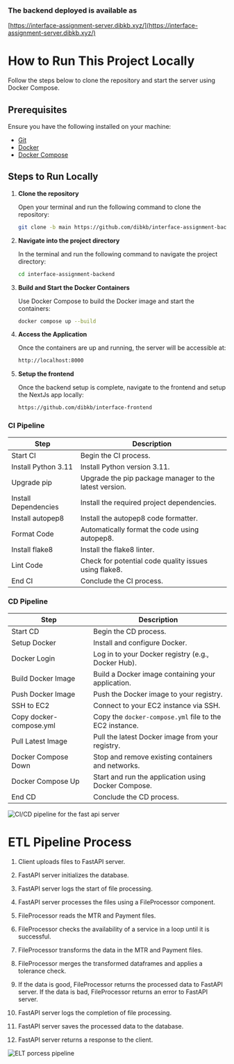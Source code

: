 ### The backend deployed is available as 
[https://interface-assignment-server.dibkb.xyz/](https://interface-assignment-server.dibkb.xyz/)

# How to Run This Project Locally

Follow the steps below to clone the repository and start the server using Docker Compose.

## Prerequisites

Ensure you have the following installed on your machine:

- [Git](https://git-scm.com/)
- [Docker](https://www.docker.com/)
- [Docker Compose](https://docs.docker.com/compose/)

## Steps to Run Locally

1. **Clone the repository**

   Open your terminal and run the following command to clone the repository:

   ```bash
   git clone -b main https://github.com/dibkb/interface-assignment-backend 
   ```
   
2. **Navigate into the project directory**

   In the terminal and run the following command to navigate the project directory:

   ```bash
   cd interface-assignment-backend 
   ```
3. **Build and Start the Docker Containers**

   Use Docker Compose to build the Docker image and start the containers:

   ```bash
   docker compose up --build
   ```

4. **Access the Application**

   Once the containers are up and running, the server will be accessible at:

   ```bash
   http://localhost:8000
   ```

4. **Setup the frontend**

   Once the backend setup is complete, navigate to the frontend and setup the NextJs app locally:

   ```bash
   https://github.com/dibkb/interface-frontend
   ```



### CI Pipeline

| Step | Description |
|---|---|
| Start CI | Begin the CI process. |
| Install Python 3.11 | Install Python version 3.11. |
| Upgrade pip | Upgrade the pip package manager to the latest version. |
| Install Dependencies | Install the required project dependencies. |
| Install autopep8 | Install the autopep8 code formatter. |
| Format Code | Automatically format the code using autopep8. |
| Install flake8 | Install the flake8 linter. |
| Lint Code | Check for potential code quality issues using flake8. |
| End CI | Conclude the CI process. |

### CD Pipeline

| Step | Description |
|---|---|
| Start CD | Begin the CD process. |
| Setup Docker | Install and configure Docker. |
| Docker Login | Log in to your Docker registry (e.g., Docker Hub). |
| Build Docker Image | Build a Docker image containing your application. |
| Push Docker Image | Push the Docker image to your registry. |
| SSH to EC2 | Connect to your EC2 instance via SSH. |
| Copy docker-compose.yml | Copy the `docker-compose.yml` file to the EC2 instance. |
| Pull Latest Image | Pull the latest Docker image from your registry. |
| Docker Compose Down | Stop and remove existing containers and networks. |
| Docker Compose Up | Start and run the application using Docker Compose. |
| End CD | Conclude the CD process. |


![CI/CD pipeline for the fast api server](https://github.com/user-attachments/assets/0c5fd979-19fd-46c3-bf3c-945e4c9a5e00)

# ETL Pipeline Process

1. Client uploads files to FastAPI server.

2. FastAPI server initializes the database.

3. FastAPI server logs the start of file processing.

4. FastAPI server processes the files using a FileProcessor component.

5. FileProcessor reads the MTR and Payment files.

6. FileProcessor checks the availability of a service in a loop until it is successful.

7. FileProcessor transforms the data in the MTR and Payment files.

8. FileProcessor merges the transformed dataframes and applies a tolerance check.

9. If the data is good, FileProcessor returns the processed data to FastAPI server. If the data is bad, FileProcessor returns an error to FastAPI server.

10. FastAPI server logs the completion of file processing.

11. FastAPI server saves the processed data to the database.

12. FastAPI server returns a response to the client.


![ELT porcess pipeline](https://github.com/user-attachments/assets/daa29896-8b2d-4c00-ab12-653efcea6ee8)
